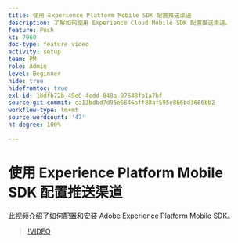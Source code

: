 ```yaml
---
title: 使用 Experience Platform Mobile SDK 配置推送渠道
description: 了解如何使用 Experience Cloud Mobile SDK 配置推送渠道。
feature: Push
kt: 7960
doc-type: feature video
activity: setup
team: PM
role: Admin
level: Beginner
hide: true
hidefromtoc: true
exl-id: 1bdfb72b-49e0-4cdd-848a-97648fb1a7bf
source-git-commit: ca13bdbd7d95e6646aff88af595e866bd3666bb2
workflow-type: tm+mt
source-wordcount: '47'
ht-degree: 100%

---
```



# 使用 Experience Platform Mobile SDK 配置推送渠道

此视频介绍了如何配置和安装 Adobe Experience Platform Mobile SDK。

>[!VIDEO](https://video.tv.adobe.com/v/27699?quality=12)
